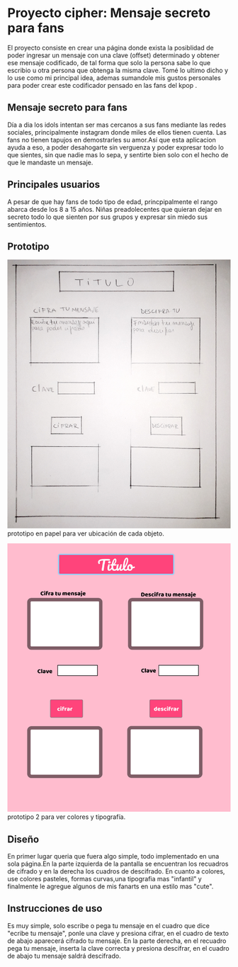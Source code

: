 # Proyecto cipher: Mensaje secreto para fans
El proyecto consiste en crear una página donde exista la posiblidad de poder ingresar un mensaje con una clave (offset) determinado y obtener ese mensaje codificado, de tal forma que solo la persona sabe lo que escribio u otra persona que obtenga la misma clave.
Tomé lo ultimo dicho y lo use como mi principal idea, ademas sumandole mis gustos personales para poder crear este codificador pensado en las fans del kpop .
## Mensaje secreto para fans
Día a dia los idols intentan ser mas cercanos a sus fans mediante las redes sociales, principalmente instagram donde miles de ellos tienen cuenta. Las fans no tienen tapujos en demostrarles su amor.Así que esta aplicacion ayuda a eso, a poder desahogarte sin verguenza y poder expresar todo lo que sientes, sin que nadie mas lo sepa, y sentirte bien solo con el hecho de que le mandaste un mensaje. 
## Principales usuarios
A pesar de que hay fans de todo tipo de edad, princpipalmente el rango abarca desde los 8 a 15 años. Niñas preadolecentes que quieran dejar en secreto todo lo que sienten por sus grupos y expresar sin miedo sus sentimientos.
## Prototipo


![prototipo](src/img/prot1.jpg)
prototipo en papel para ver ubicación de cada objeto.

![prototipo2](src/img/prot_2.jpg)
prototipo 2 para ver colores y tipografía.



## Diseño
En primer lugar queria que fuera algo simple, todo implementado en una sola página.En la parte izquierda de la pantalla se encuentran los recuadros de cifrado y en la derecha los cuadros de descifrado. En cuanto a colores, use colores pasteles, formas curvas,una tipografia mas "infantil" y finalmente le agregue algunos de mis fanarts en una estilo mas "cute".
## Instrucciones de uso
Es muy simple, solo escribe o pega tu mensaje en el cuadro que dice "ecribe tu mensaje", ponle una clave y presiona cifrar, en el cuadro de texto de abajo aparecerá cifrado tu mensaje.
En la parte derecha, en el recuadro pega tu mensaje, inserta la clave correcta y presiona descifrar, en el cuadro de abajo tu mensaje saldrá descifrado.

